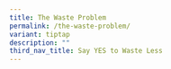 ```yaml
---
title: The Waste Problem
permalink: /the-waste-problem/
variant: tiptap
description: ""
third_nav_title: Say YES to Waste Less
---
```

<p></p>